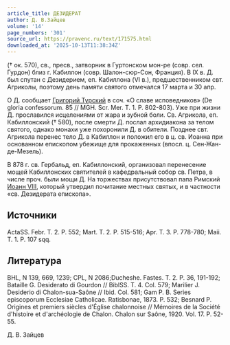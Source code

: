 ```yaml
---
article_title: ДЕЗИДЕРАТ
author: Д. В.Зайцев
volume: '14'
page_numbers: '301'
source_url: https://pravenc.ru/text/171575.html
downloaded_at: '2025-10-13T11:38:34Z'
---
```


(† ок. 570), св., пресв., затворник в Гуртонском мон-ре (совр. сел. Гурдон) близ г. Кабиллон (совр. Шалон-сюр-Сон, Франция). В IX в. Д. был спутан с Дезидерием, еп. Кабиллона (VI в.), предшественником свт. Агриколы, поэтому день памяти святого отмечался 17 марта и 30 апр.

О Д. сообщает [Григорий Турский](<https://pravenc.ru/text/Григорий Турский.html>) в соч. «О славе исповедников» (De gloria confessorum. 85 // MGH. Scr. Mer. T. 1. P. 802-803). Уже при жизни Д. прославился исцелениями от жара и зубной боли. Св. Агрикола, еп. Кабиллонский († 580), после смерти Д. послал архидиакона за телом святого, однако монахи уже похоронили Д. в обители. Позднее свт. Агрикола перенес тело Д. в Кабиллон и положил его в ц. св. Иоанна при основанном епископом убежище для прокаженных (впосл. ц. Сен-Жан-де-Мезель).

В 878 г. св. Гербальд, еп. Кабиллонский, организовал перенесение мощей Кабиллонских святителей в кафедральный собор св. Петра, в числе проч. были мощи Д. На торжествах присутствовал папа Римский [Иоанн VIII](<https://pravenc.ru/text/Иоанн VIII.html>), который утвердил почитание местных святых, и в частности «св. Дезидерата епископа».

## Источники

ActaSS. Febr. T. 2. P. 552; Mart. T. 2. P. 515-516; Apr. T. 3. P. 778-780; Maii. T. 1. P. 107 sqq.

## Литература

BHL, N 139, 669, 1239; CPL, N 2086;Ducheshe. Fastes. T. 2. P. 36, 191-192; Bataille G. Desiderato di Gourdon // BiblSS. T. 4. Col. 579; Marilier J. Desiderio di Chalon-sua-Saône // Ibid. Col. 581; Gam P. B. Series episcoporum Ecclesiae Catholicae. Ratisbonae, 1873. P. 532; Besnard P. Origines et premiers siècles d'Église chalonnoise // Mémoires de la Société d'histoire et d'archéologie de Chalon. Chalon sur Saône, 1920. Vol. 17. P. 52-55.

Д. В.  Зайцев
